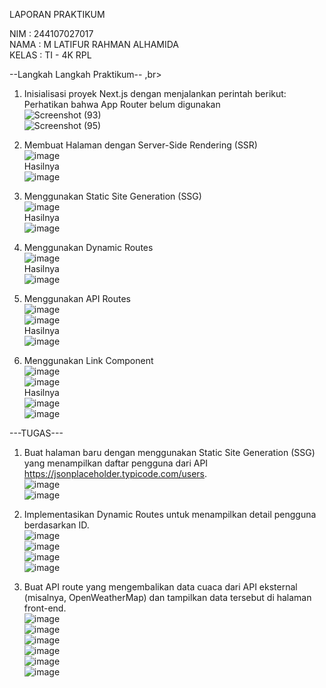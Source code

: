 LAPORAN PRAKTIKUM <br>

NIM : 244107027017<br>
NAMA : M LATIFUR RAHMAN ALHAMIDA<br>
KELAS : TI - 4K RPL<br>

--Langkah Langkah Praktikum-- ,br>
1. Inisialisasi proyek Next.js dengan menjalankan perintah berikut: Perhatikan bahwa App Router belum digunakan <br>
![Screenshot (93)](https://github.com/user-attachments/assets/4537223f-996f-4006-80f7-f87ac4811314) <br>
![Screenshot (95)](https://github.com/user-attachments/assets/21d57053-748e-43cb-b66e-81ddd256bda7) <br>

 2. Membuat Halaman dengan Server-Side Rendering (SSR) <br>
![image](https://github.com/user-attachments/assets/d4e8dab6-70fd-4462-83fa-d43ba79ec360)   <br>
 Hasilnya <br>
![image](https://github.com/user-attachments/assets/41a1f755-7da9-4204-b795-fe991e7ec051)  <br>

3. Menggunakan Static Site Generation (SSG) <br>
![image](https://github.com/user-attachments/assets/db32dfb1-2b62-4ec9-b445-e858f3134050) <br>
Hasilnya <br>
![image](https://github.com/user-attachments/assets/18b76187-ef4d-470c-9d3a-68f0bb646d5e)  <br>

4. Menggunakan Dynamic Routes <br>
![image](https://github.com/user-attachments/assets/aebdce35-1380-4875-a834-dd9c499c04ea)  <br>
Hasilnya <br>
![image](https://github.com/user-attachments/assets/28494086-e43d-4ffc-97dc-3f929f84ee51)  <br> 

5. Menggunakan API Routes <br>
![image](https://github.com/user-attachments/assets/34257b4a-85d2-4de4-a638-fa7e73eba367)  <br>
![image](https://github.com/user-attachments/assets/01a96f5d-576f-4af0-ba7b-960dab532cf2)  <br>
Hasilnya <br>
![image](https://github.com/user-attachments/assets/9de5e65d-e489-4aae-8013-a2e0ee79ee14)  <br>

6. Menggunakan Link Component <br>
![image](https://github.com/user-attachments/assets/2476af91-2189-4721-a907-2f64fc6d5ca7) <br>
![image](https://github.com/user-attachments/assets/08cd7d6a-df33-4b02-a1e2-753b6a8c7a35) <br>
Hasilnya <br>
![image](https://github.com/user-attachments/assets/9af54138-0973-41a6-bab7-44765965602c)  <br>
![image](https://github.com/user-attachments/assets/1e8d58c9-7c28-4b88-9fe3-10fcb23e1318) <br>

---TUGAS---
1. Buat halaman baru dengan menggunakan Static Site Generation (SSG) yang menampilkan daftar pengguna dari API https://jsonplaceholder.typicode.com/users. <br>
![image](https://github.com/user-attachments/assets/89acc693-699d-4cbe-ab0d-022cc4dd2961) <br>
![image](https://github.com/user-attachments/assets/f26e105a-d24f-4201-bf17-c1c4c33eb0a4)  <br>

2. Implementasikan Dynamic Routes untuk menampilkan detail pengguna berdasarkan ID. <br>
![image](https://github.com/user-attachments/assets/00bd223a-a406-4dd2-9d15-e224980340cc)  <br>
![image](https://github.com/user-attachments/assets/5df85043-05ad-40e9-8a01-bc09e3d3a9a4) <br> ![image](https://github.com/user-attachments/assets/2627a728-1515-4d69-a24a-1ae00a6d1c3b) <br>
![image](https://github.com/user-attachments/assets/b817c708-5501-4946-840c-3a431e1fbb40) <br>

3. Buat API route yang mengembalikan data cuaca dari API eksternal (misalnya, OpenWeatherMap) dan tampilkan data tersebut di halaman front-end. <br>
![image](https://github.com/user-attachments/assets/5085a198-bde3-4601-b0e0-27e3174b4ce2)  <br>
![image](https://github.com/user-attachments/assets/6300258b-aea4-43f7-bba0-60ee62e42117)  <br>
![image](https://github.com/user-attachments/assets/a8542a26-0c09-4622-b44d-babf59f38746)  <br>
![image](https://github.com/user-attachments/assets/a320e12e-fd71-4910-b601-8e4eb88cf0e9)  <br>
![image](https://github.com/user-attachments/assets/f6deec4c-5079-477d-bcad-00db629830e5)  <br>
![image](https://github.com/user-attachments/assets/63324980-8a50-4740-a717-6f3246982ea8)  <br>

























 

